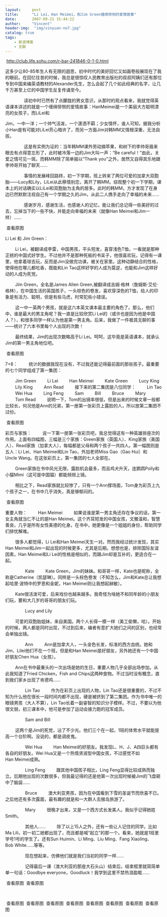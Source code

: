 ```yaml
---
layout:     post
title:      "Li Lei，Han Meimei，和Jim Green缠绵悱恻的爱情故事"
date:       2007-09-21 15:44:22
author:     "Vincent"
header-img:  "img/xinyuan-no7.jpg"
catalog: true
tags:
    - 新浪博客
    - 无聊
---
```



 http://club.life.sohu.com/r-bar-241846-0-1-0.html


这多少让80-85年生人有无限的遐思，初中时代的美好回忆又如画卷般展现在了我的眼前。在回忆往昔的时候，我总是很惊叹人民教育出版社的叔叔阿姨们还有那位专到中国来编英语教材的Alexander先生，怎么会起了几个如此经典的名字，让几千万甚至上亿的中国学生反复传诵至今。

　　
　　读初中时已然有了点朦胧的男女意识，从那时的观点看来，我就觉得英语课本讲述的就是一个缠绵悱恻的爱情故事：HanMeimei是一个美丽大方聪明漂亮的女孩子，而LiLei和

Jim，一中一洋；一个帅气活泼，一个潇洒不羁；少女情怀，谁人可知，据我分析小Han是有可能对LiLei芳心暗许了，而另一方面Jim对韩MM又情根深重，无法自拔。

　　
　　这是有实例为证的：当年韩MM课外劳动摘苹果，和树下的李帅哥眉来眼去有点得意忘形了，此时被冷落一边的Jim大叫一声：“Be careful！”由此，关爱之情可见一斑。而韩MM除了简单报以“Thank you”之外，居然又自得其乐地跟李帅哥开始了聊天……

　　
　　事情的发展峰回路转，初一下学期，班上转来了两位可爱的加拿大双胞胎——Lucy和Lily，LiLei从此移情别恋，离开了韩MM。综观整个初一下学期，课本上的对话确实以LiLei和双胞胎为主角的居多。此时的韩MM，方才发现了在身边已然默默注视自己有一个学期之久的Jim，从此二人携手走向了幸福的未来……

　　
　　感谢岁月，感谢生活，也感谢人的记忆，能让我们总记得一些美好的过去，忘掉当下的一些不快，并能走向幸福的未来（就像Han Meimei和Jim一样）…… 

<img>
查看原图




Li Lei 和 Jim Green：

　　 Li Lei，被翻译成李雷，中国男孩，平头短发，喜穿浅色T恤，一看就是那种正统的中国式好学生。不过他并不是那种死板的书呆子，他很喜欢玩，记得有一课里，他拿着球去玩，反而是Jim没做完功课，被关在家里。这种动静结合的性格，使得他在哪儿都吃香，既能和Lin Tao这样好学的人成为莫逆，也能和Jim这样好动的人成为死党。

　　 Jim Green，全名是James Allen Green,被翻译成吉姆·格林（詹姆斯·艾伦·格林），在中国生活的英国孩子，一头棕色的卷发，喜欢穿深色的T恤，给人的印象是有活力、聪明，但是有些马虎，时常犯些小错误。

　　 这一中一英两个男孩，就是这六本英文课本最主要的角色了。那么，他们中，谁是最大的男主角呢？我一直是比较欣赏Li Lei的（或许也是因为他是中国人？），和很多同学一样认为他是第一男主角。后来，我做了一件极其无聊的事——统计了六本书里每个人出现的次数！

　　 最终结果，Jim的出现次数略高于Li Lei。呵呵，这毕竟是英语课本，就承认Jim的第一男主角地位吧。 

<img>
查看原图



7+8：
　　 统计的数据我现在没有，不过我还能记得最前面的那些孩子。最重要的七个同学组成了第一集团：

　　 Jim Green
　　 Li Lei
　　 Han Meimei
　　 Kate Green
　　 Lucy King
　　 Lily King
　　 Ann Read
　　 接下来的第二集团是八位同学：
　　 Lin Tao
　　 Wei Hua
　　 Ling Feng
　　 Sam
　　 Bill
　　 Bruce
　　 Mary
　　 Tom Read
　　 说明一下，Tom的出镜率很低，但是出来的时候文章一般都比较长，何况他是Ann的兄弟，第一册第一张彩页上露脸的人，所以放第二集团不过份。 

<img>
查看原图



彩页与家族：
　　 说一下第一册第一张彩页吧，我总觉得这有一种英雄排座次的作用。上面有四幅图，三幅是三个家族：Green家族（英国人）、King家族（美国人）、Read家族（加拿大人），每幅都是父母和两个孩子一共四人。第一幅图则是五人：Li Lei、Han Meimei和Lin Tao，外加老师Miss Gao（Gao Hui）和Uncle Wang。在这张彩页上，第一集团的七人全部在。

　　 Green家族在书中风光无限，露脸机会最多，而且鸡犬升天，连鹦鹉Polly和小猫Mimi（这可是中国猫）都能频频上镜。

　　 相比之下，Read家族就比较惨了，只有一个Ann撑场面，Tom身为彩页上九个孩子之一，在书中几乎消失，真是够郁闷的。 

<img>
查看原图



重要人物：
　　 Han Meimei
　　 如果说谁是第一男主角还存在争议的话，第一女主角就当仁不让的是Han Meimei。这个齐耳短发的中国女孩，文雅温和，智慧善良，几乎是所有女性美德的化身。在书中，她更像是一个姐姐的身份，帮助同学们排忧解难。

　　 很多人都觉得，Li Lei和Han Meimei天生一对。然而我经过统计发现，其实Han Meimei和Jim一起出现的时候更多，尤其是后期。想想也是，排除国际友谊因素，Han Meimei和Li Lei的性格是相似的，而跟Jim却是互补的，更适合在一起。

　　
　　 Kate
　　 Kate Green，Jim的妹妹。和哥哥一样，Kate也是昵称，全称是Catherine（凯瑟琳）。同样是一头棕色卷发（不知怎么，Jim和Kate总让我想起哈里·波特中的罗恩和金妮，Han Meimei则让我想起赫敏）。

　　 Kate很活泼可爱，后来戏份也越来越多。我奇怪为啥她不和同年龄的小朋友们玩，要和大几岁的哥哥的朋友们玩。

　　
　　 Lucy and Lily

　　 可爱的双胞胎姐妹，来自美国。两个人长得一模一样（美工偷懒，哈）。开始的时候，两人都是同时出现，不过到后来，编者有意扩大她们之间的区别，也经常会单独出镜。

　　
　　 Ann
　　 Ann是加拿大人，一头金色长发，标准的西方血统。她和Jim、Lilei他们不在一个班，但是和Han Meimei是好朋友，另外她还有一个中国好朋友Chen Hua（女孩）。

　　 Ann在书中最重头的一次出场是她的生日，重要人物几乎全部出场参加。从此我知道了Fried Chicken，Fish and Chips这两种食物。不过当时没有概念，直到我们家乡出现了肯德鸡……

　　
　　 Lin Tao
　　 作为在彩页上出现的人物，Lin Tao还是很重要的，不过不知为什么他在很长一段时间内都不出现，硬是被挤到了第二集团。作为书中唯一的眼镜男孩（大人不算），Lin Tao长着一副睿智的知识分子模样。不过，不要以为他很文弱，初三课本中，他可是参加了运动会接力跑的冠军成员。

　　
　　 Sam and Bill

　　 这两个是Jim的死党，沾了不少光。他们三个在一起，1班的体育水平就能提高一个台阶啊。没说的，都是调皮鬼。

　　
　　 Wei Hua
　　 Han Meimei的好朋友。我发现L、H、J、A四巨头都有各自的好朋友。Wei Hua又是一个热情贤淑型中国女孩，不过感觉不如Han Meimei成熟。

　　
　　 Ling Feng
　　 跟其他中国孩子相比，Ling Feng显得比较成熟而独立。后期他出现的次数很多，但我最记得的还是他第一次出现时候被Jim的飞盘砸中了脑袋……

　　
　　 Bruce
　　 澳大利亚男孩，因为在中国看到下雪的圣诞节而欣喜不已。之后他还有多次露面，最有趣的就是和一大群人去猴岛旅游了。

　　
　　 Mary
　　 很晚才出来，又是一个西方式长发美人。我似乎记得她姓Smith。

　　
　　 其他人……
　　 除了以上15人之外，还有一些让人记住的同学。比如Ma Lili，初一初二她都出现了，而且都是喊“起立”的那一个。看来，她就是1班里学号1号的学生了。还有Sun Huimin、Li Ming、Liu Ming、Fang Xiaoling、Bob White……等等。

　　
　　 现在想起来，仿佛他们就是我们当初的同学一样……

　　
　　 记得最后一课（澳大利亚的那座大石头山）结束后，结束框里就简简单单一句话：Goodbye everyone，Goodluck！我学到这里不禁热泪盈眶…… 

<img>
查看原图






<img>
查看原图


 

<img>
查看原图




<img>
查看原图




<img>
查看原图




<img>
查看原图




<img>
查看原图




<img>
查看原图





<img>
查看原图




<img>
查看原图




